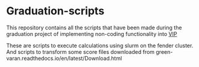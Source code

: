 # Graduation-scripts

This repository contains all the scripts that have been made during the graduation project of implementing non-coding functionality into [VIP](https://github.com/molgenis/vip)

These are scripts to execute calculations using slurm on the fender cluster. 
And scripts to transform some score files downloaded from green-varan.readthedocs.io/en/latest/Download.html
